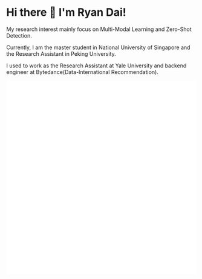 #                                                   Hi there 👋 I'm Ryan Dai!

My research interest mainly focus on Multi-Modal Learning and Zero-Shot Detection.

Currently, I am the master student in National University of Singapore and the Research Assistant in Peking University.

I used to work as the Research Assistant at Yale University and backend engineer at Bytedance(Data-International Recommendation).

    
![Metrics](https://github.com/johncruyff14/johncruyff14/blob/main/github-metrics.svg)



